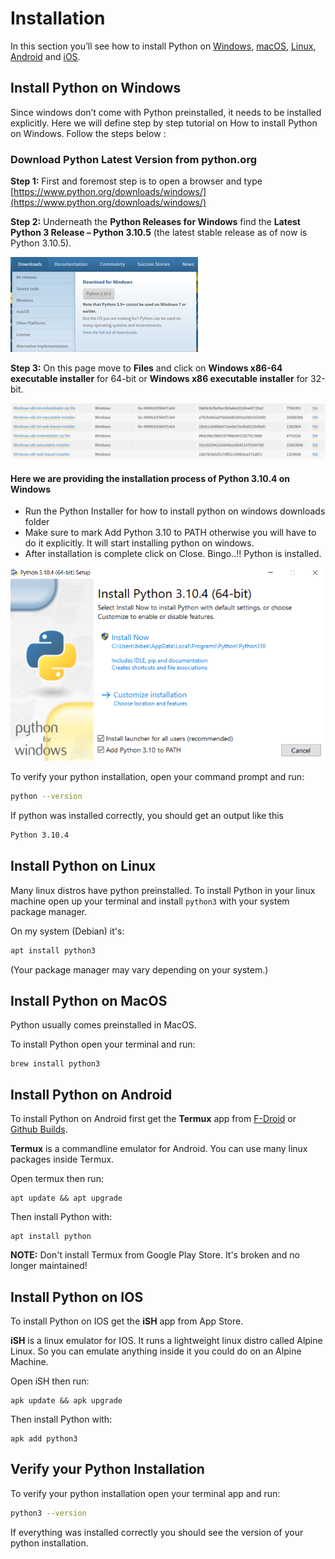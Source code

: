 # Installation


In this section you’ll see how to install Python on [Windows](#install-python-on-windows), [macOS](#install-python-on-macos), [Linux](#install-python-on-linux), [Android](#install-python-on-android) and [iOS](#install-python-on-ios).

## Install Python on Windows
Since windows don’t come with Python preinstalled, it needs to be installed explicitly. Here we will define step by step tutorial on How to install Python on Windows. Follow the steps below :

### Download Python Latest Version from python.org
**Step 1:** First and foremost step is to open a browser and type [https://www.python.org/downloads/windows/](https://www.python.org/downloads/windows/)

**Step 2:** Underneath the **Python Releases for Windows** find the **Latest Python 3 Release – Python 3.10.5** (the latest stable release as of now is Python 3.10.5).

![Python Releases for Windows](./images/Python-Release-For-Windows.png)

**Step 3:** On this page move to **Files** and click on **Windows x86-64 executable installer** for 64-bit or **Windows x86 executable installer** for 32-bit.

![Python Installers for Windows](./images/python-for-windows-installers.png)

#### Here we are providing the installation process of Python 3.10.4 on Windows
- Run the Python Installer for how to install python on windows downloads folder
- Make sure to mark Add Python 3.10 to PATH otherwise you will have to do it explicitly. It will start installing python on windows.
- After installation is complete click on Close. Bingo..!! Python is installed.

![install](./images/install-python-on-windows.png)

To verify your python installation, open your command prompt and run:
```bash
python --version
```
If python was installed correctly, you should get an output like this
```bash
Python 3.10.4
```


## Install Python on Linux

Many linux distros have python preinstalled.
To install Python in your linux machine open up your terminal and install `python3` with your system package manager.

On my system (Debian) it's:
```bash
apt install python3
```
(Your package manager may vary depending on your system.)


## Install Python on MacOS
Python usually comes preinstalled in MacOS.

To install Python open your terminal and run:
```
brew install python3
```

## Install Python on Android

To install Python on Android first get the **Termux** app from [F-Droid](https://f-droid.org/en/packages/com.termux/) or [Github Builds](https://github.com/termux/termux-app/releases/tag/v0.118.0).

**Termux** is a commandline emulator for Android. You can use many linux packages inside Termux.

Open termux then run:
```
apt update && apt upgrade
```

Then install Python with:
```
apt install python
```

**NOTE:** Don't install Termux from Google Play Store. It's broken and no longer maintained!

## Install Python on IOS

To install Python on IOS get the **iSH** app from App Store.

**iSH** is a linux emulator for IOS. It runs a lightweight linux distro called Alpine Linux. So you can emulate anything inside it you could do on an Alpine Machine.

Open iSH then run:
```
apk update && apk upgrade
```

Then install Python with:
```
apk add python3
```

## Verify your Python Installation

To verify your python installation open your terminal app and run:
```bash
python3 --version
```

If everything was installed correctly you should see the version of your python installation.
